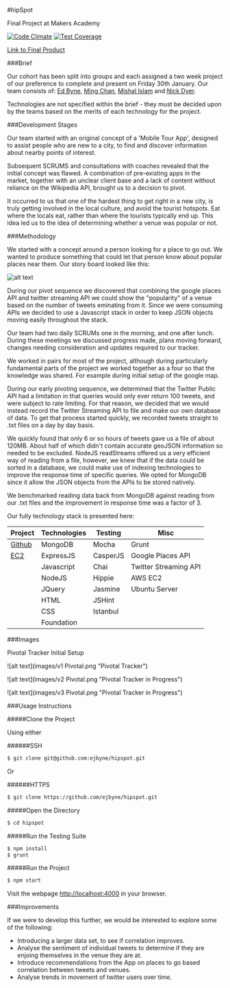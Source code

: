 #hipSpot

Final Project at Makers Academy

[![Code
Climate](https://codeclimate.com/github/ejbyne/hipspot/badges/gpa.svg)](https://codeclimate.com/github/ejbyne/hipspot) [![Test
Coverage](https://codeclimate.com/github/ejbyne/hipspot/badges/coverage.svg)](https://codeclimate.com/github/ejbyne/hipspot)

[Link to Final Product](www.hipspot.uk)

###Brief

Our cohort has been split into groups and each assigned a two week project of our
preference to complete and present on
Friday 30th January. Our team consists of: [Ed
Byne](https://github.com/ejbyne), [Ming Chan](https://github.com/ming-chan),
[Mishal Islam](https://github.com/mishal1) and [Nick
Dyer](https://github.com/nickbdyer).

Technologies are not specified within the brief - they must be decided upon by
the teams based on the merits of
each technology for the project.

###Development Stages

Our team started with an original concept of a 'Mobile Tour App', designed to
assist people who are new to a city, to find and discover information about
nearby points of interest. 

Subsequent SCRUMS and consultations with coaches revealed that the initial
concept was flawed. A combination of pre-existing apps in the market, together
with an unclear client base and a lack of content without reliance on the
Wikipedia API, brought us to a decision to pivot.

It occurred to us that one of the hardest thing to get right in a new city, is
truly getting involved in the local culture, and avoid the tourist hotspots.
Eat where the locals eat, rather than where the tourists typically end up. This
idea led us to the idea of determining whether a venue was popular or not.

###Methodology

We started with a concept around a person looking for a place to go out. We
wanted to produce something that could let that person know about popular
places near them. Our story board looked like this:

![alt text](images/userstory.JPG
"User Story Board")

During our pivot sequence we discovered that combining the google places API
and twitter streaming API we could show the "popularity" of a venue based on
the number of tweets eminating from it. Since we were consuming APIs we decided
to use a Javascript stack in order to keep JSON objects moving easily
throughout the stack. 

Our team had two daily SCRUMs one in the morning, and one after lunch. During
these meetings we discussed progress made, plans moving forward, changes needing
consideration and updates required to our tracker. 

We worked in pairs for most of the project, although during particularly
fundamental parts of the project we worked together as a four so that the knowledge was
shared. For example during initial setup of the google map. 

During our early pivoting sequence, we determined that the Twitter Public API
had a limitation in that queries would only ever return 100 tweets, and were
subject to rate limiting. For that reason, we decided that we would instead
record the Twitter Streaming API to file and make our own database of data. To
get that process started quickly, we recorded tweets straight to .txt files on
a day by day basis. 

We quickly found that only 6 or so hours of tweets gave us a file of about
120MB. About half of which didn't contain accurate geoJSON information so
needed to be excluded. NodeJS readStreams offered us a very efficient way of
reading from a file, however, we knew that if the data could be sorted in
a database, we could make use of indexing technologies to improve the response
time of specific queries. We opted for MongoDB since it allow the JSON objects
from the APIs to be stored natively.

We benchmarked reading data back from MongoDB against reading from our .txt
files and the improvement in response time was a factor of 3.

Our fully technology stack is presented here:

| Project                                     | Technologies | Testing  | Misc                  |
|---------------------------------------------|--------------|----------|-----------------------|
| [Github](https://github.com/ejbyne/hipspot) | MongoDB      | Mocha    | Grunt                 |
| [EC2](http://www.hipspot.uk/)               | ExpressJS    | CasperJS | Google Places API     |
|                                             | Javascript   | Chai     | Twitter Streaming API |
|                                             | NodeJS       | Hippie   | AWS EC2               |
|                                             | JQuery       | Jasmine  | Ubuntu Server         |
|                                             | HTML         | JSHint   |                       |
|                                             | CSS          | Istanbul |                       |
|                                             | Foundation   |          |                       |


###Images

Pivotal Tracker Initial Setup

![alt text](images/v1 Pivotal.png
"Pivotal Tracker")

![alt text](images/v2 Pivotal.png
"Pivotal Tracker in Progress")

![alt text](images/v3 Pivotal.png
"Pivotal Tracker in Progress")

###Usage Instructions 

#####Clone the Project

Using either

######SSH

```sh
$ git clone git@github.com:ejbyne/hipspot.git
```
Or

######HTTPS
```sh
$ git clone https://github.com/ejbyne/hipspot.git
```
#####Open the Directory

```sh
$ cd hipspot
```

#####Run the Testing Suite

```sh
$ npm install
$ grunt
```

#####Run the Project

```sh
$ npm start
```

Visit the webpage [http://localhost:4000](http://localhost:4000/) in your
browser.

###Improvements

If we were to develop this further, we would be interested to explore some of
the following:

- Introducing a larger data set, to see if correlation improves.
- Analyse the sentiment of individual tweets to determine if they are enjoing
  themselves in the venue they are at. 
- Introduce recommendations from the App on places to go based correlation
  between tweets and venues.
- Analyse trends in movement of twitter users over time. 
